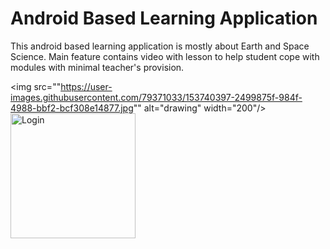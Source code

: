 # Android Based Learning Application

This android based learning application is mostly about Earth and Space Science. Main feature contains video with lesson to help student cope with modules with minimal teacher's provision.

<img src=""https://user-images.githubusercontent.com/79371033/153740397-2499875f-984f-4988-bbf2-bcf308e14877.jpg"" alt="drawing" width="200"/>
<img src="https://user-images.githubusercontent.com/79371033/153740397-2499875f-984f-4988-bbf2-bcf308e14877.jpg" alt="Login" style="width:200px;"/>


